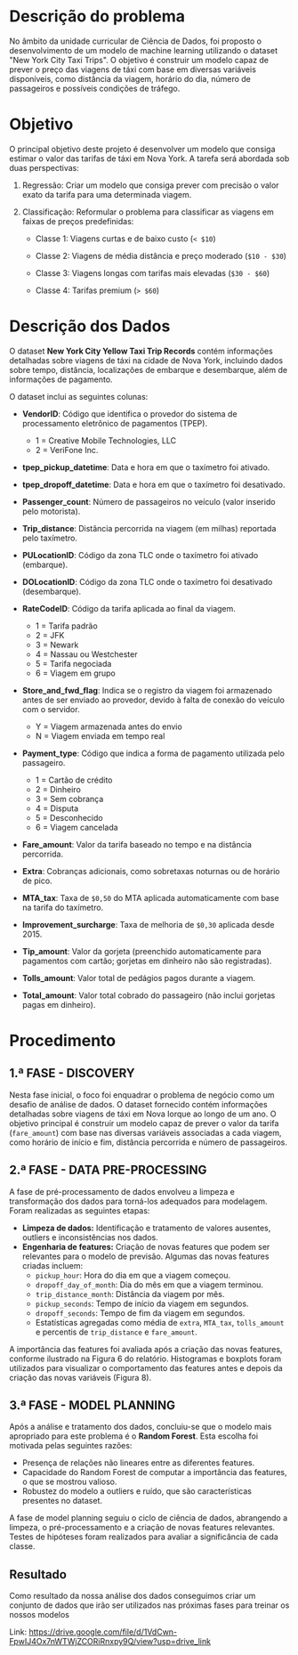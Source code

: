 # Descrição do problema

No âmbito da unidade curricular de Ciência de Dados, foi proposto o desenvolvimento de um modelo de machine learning utilizando o dataset "New York City Taxi Trips". O objetivo é construir um modelo capaz de prever o preço das viagens de táxi com base em diversas variáveis disponíveis, como distância da viagem, horário do dia, número de passageiros e possíveis condições de tráfego.

# Objetivo
O principal objetivo deste projeto é desenvolver um modelo que consiga estimar o valor das tarifas de táxi em Nova York. A tarefa será abordada sob duas perspectivas:

1. Regressão: Criar um modelo que consiga prever com precisão o valor exato da tarifa para uma determinada viagem.
2. Classificação: Reformular o problema para classificar as viagens em faixas de preços predefinidas:

    - Classe 1: Viagens curtas e de baixo custo (`< $10`)

    - Classe 2: Viagens de média distância e preço moderado (`$10 - $30`)

    - Classe 3: Viagens longas com tarifas mais elevadas (`$30 - $60`)

    - Classe 4: Tarifas premium (`> $60`)

# Descrição dos Dados

O dataset **New York City Yellow Taxi Trip Records** contém informações detalhadas sobre viagens de táxi na cidade de Nova York, incluindo dados sobre tempo, distância, localizações de embarque e desembarque, além de informações de pagamento.

O dataset inclui as seguintes colunas:

- **VendorID**: Código que identifica o provedor do sistema de processamento eletrônico de pagamentos (TPEP).
  - 1 = Creative Mobile Technologies, LLC
  - 2 = VeriFone Inc.

- **tpep_pickup_datetime**: Data e hora em que o taxímetro foi ativado.
- **tpep_dropoff_datetime**: Data e hora em que o taxímetro foi desativado.
- **Passenger_count**: Número de passageiros no veículo (valor inserido pelo motorista).
- **Trip_distance**: Distância percorrida na viagem (em milhas) reportada pelo taxímetro.
- **PULocationID**: Código da zona TLC onde o taxímetro foi ativado (embarque).
- **DOLocationID**: Código da zona TLC onde o taxímetro foi desativado (desembarque).
- **RateCodeID**: Código da tarifa aplicada ao final da viagem.
  - 1 = Tarifa padrão
  - 2 = JFK
  - 3 = Newark
  - 4 = Nassau ou Westchester
  - 5 = Tarifa negociada
  - 6 = Viagem em grupo

- **Store_and_fwd_flag**: Indica se o registro da viagem foi armazenado antes de ser enviado ao provedor, devido à falta de conexão do veículo com o servidor.
  - Y = Viagem armazenada antes do envio
  - N = Viagem enviada em tempo real

- **Payment_type**: Código que indica a forma de pagamento utilizada pelo passageiro.
  - 1 = Cartão de crédito
  - 2 = Dinheiro
  - 3 = Sem cobrança
  - 4 = Disputa
  - 5 = Desconhecido
  - 6 = Viagem cancelada

- **Fare_amount**: Valor da tarifa baseado no tempo e na distância percorrida.
- **Extra**: Cobranças adicionais, como sobretaxas noturnas ou de horário de pico.
- **MTA_tax**: Taxa de `$0,50` do MTA aplicada automaticamente com base na tarifa do taxímetro.
- **Improvement_surcharge**: Taxa de melhoria de `$0,30` aplicada desde 2015.
- **Tip_amount**: Valor da gorjeta (preenchido automaticamente para pagamentos com cartão; gorjetas em dinheiro não são registradas).
- **Tolls_amount**: Valor total de pedágios pagos durante a viagem.
- **Total_amount**: Valor total cobrado do passageiro (não inclui gorjetas pagas em dinheiro).

# Procedimento

## 1.ª FASE - DISCOVERY

Nesta fase inicial, o foco foi enquadrar o problema de negócio como um desafio de análise de dados. O dataset fornecido contém informações detalhadas sobre viagens de táxi em Nova Iorque ao longo de um ano. O objetivo principal é construir um modelo capaz de prever o valor da tarifa (`fare_amount`) com base nas diversas variáveis associadas a cada viagem, como horário de início e fim, distância percorrida e número de passageiros.

## 2.ª FASE - DATA PRE-PROCESSING

A fase de pré-processamento de dados envolveu a limpeza e transformação dos dados para torná-los adequados para modelagem. Foram realizadas as seguintes etapas:

- **Limpeza de dados:** Identificação e tratamento de valores ausentes, outliers e inconsistências nos dados.
- **Engenharia de features:** Criação de novas features que podem ser relevantes para o modelo de previsão. Algumas das novas features criadas incluem:
    - `pickup_hour`: Hora do dia em que a viagem começou.
    - `dropoff_day_of_month`: Dia do mês em que a viagem terminou.
    - `trip_distance_month`: Distância da viagem por mês.
    - `pickup_seconds`: Tempo de início da viagem em segundos.
    - `dropoff_seconds`: Tempo de fim da viagem em segundos.
    - Estatísticas agregadas como média de `extra`, `MTA_tax`, `tolls_amount` e percentis de `trip_distance` e `fare_amount`.

A importância das features foi avaliada após a criação das novas features, conforme ilustrado na Figura 6 do relatório. Histogramas e boxplots foram utilizados para visualizar o comportamento das features antes e depois da criação das novas variáveis (Figura 8).

## 3.ª FASE - MODEL PLANNING

Após a análise e tratamento dos dados, concluiu-se que o modelo mais apropriado para este problema é o **Random Forest**. Esta escolha foi motivada pelas seguintes razões:

- Presença de relações não lineares entre as diferentes features.
- Capacidade do Random Forest de computar a importância das features, o que se mostrou valioso.
- Robustez do modelo a outliers e ruído, que são características presentes no dataset.

A fase de model planning seguiu o ciclo de ciência de dados, abrangendo a limpeza, o pré-processamento e a criação de novas features relevantes. Testes de hipóteses foram realizados para avaliar a significância de cada classe.

## Resultado
Como resultado da nossa análise dos dados conseguimos criar um conjunto de dados que irão ser utilizados nas próximas fases para treinar os nossos modelos

Link: https://drive.google.com/file/d/1VdCwn-FpwIJ4Ox7nWTWjZCORiRnxpy9Q/view?usp=drive_link